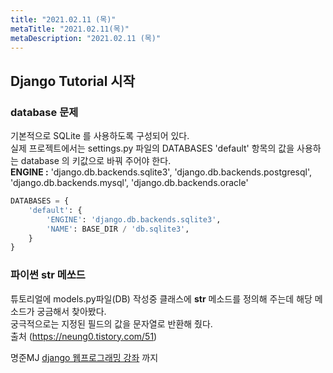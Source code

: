 ```yaml
---
title: "2021.02.11 (목)"
metaTitle: "2021.02.11(목)"
metaDescription: "2021.02.11 (목)"
---
```


## Django Tutorial 시작

### database 문제  
기본적으로 SQLite 를 사용하도록 구성되어 있다.   
실제 프로젝트에서는 settings.py 파일의 DATABASES 'default' 항목의 값을 사용하는 database 의 키값으로 바꿔 주어야 한다.  
__ENGINE :__ 'django.db.backends.sqlite3', 'django.db.backends.postgresql',
 'django.db.backends.mysql', 'django.db.backends.oracle'
```python
DATABASES = {
    'default': {
        'ENGINE': 'django.db.backends.sqlite3',
        'NAME': BASE_DIR / 'db.sqlite3',
    }
}
```

### 파이썬 str 메쏘드  
튜토리얼에 models.py파일(DB) 작성중 클래스에 __str__ 메소드를 정의해 주는데 해당 메소드가 궁금해서 찾아봤다.  
궁극적으로는 지정된 필드의 값을 문자열로 반환해 줬다.  
출처 (https://neung0.tistory.com/51)


명준MJ [django 웹프로그래밍 강좌](https://www.youtube.com/watch?v=-Nmtakm70Ro&list=PLi4xPOplIq7d1vDdLBAvS5PmQR-p6KwUz&index=4) 까지
